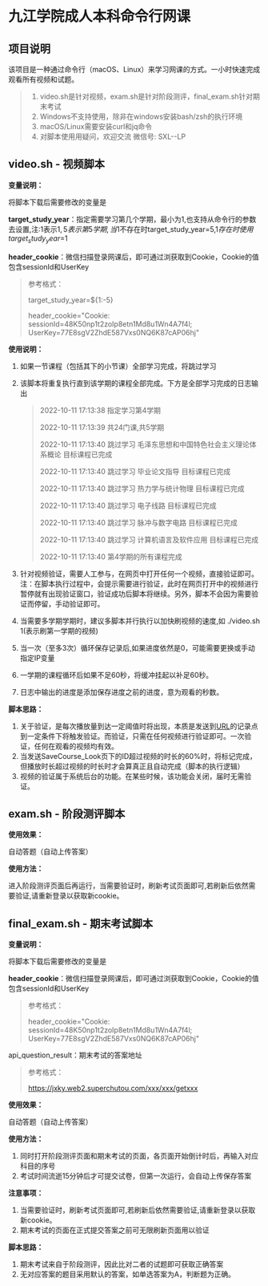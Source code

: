 # 九江学院成人本科命令行网课

## 项目说明

该项目是一种通过命令行（macOS、Linux）来学习网课的方式。一小时快速完成观看所有视频和试题。

> 1. video.sh是针对视频，exam.sh是针对阶段测评，final_exam.sh针对期末考试
>2. Windows不支持使用，除非在windows安装bash/zsh的执行环境
> 3. macOS/Linux需要安装curl和jq命令
> 4. 对脚本使用用疑问，欢迎交流 微信号: SXL--LP



## video.sh - 视频脚本

**变量说明：**

将脚本下载后需要修改的变量是

**target_study_year**：指定需要学习第几个学期，最小为1,也支持从命令行的参数去设置,注:1表示$1,5表示第5学期,当$1不存在时target_study_year=5,$1存在时使用target_study_year=$1

**header_cookie**：微信扫描登录网课后，即可通过浏获取到Cookie，Cookie的值包含sessionId和UserKey

> 参考格式：
>
> target_study_year=${1:-5}
>
> header_cookie="Cookie: sessionId=48K50np1t2zoIp8etn1Md8u1Wn4A7f4l; UserKey=77E8sgV2ZhdE587Vxs0NQ6K87cAP06hj"
>

**使用说明：**

1. 如果一节课程（包括其下的小节课）全部学习完成，将跳过学习

2. 该脚本将重复执行直到该学期的课程全部完成。下方是全部学习完成的日志输出

   > 2022-10-11 17:13:38 指定学习第4学期
   >
   > 2022-10-11 17:13:39 共24门课,共5学期
   >
   > 2022-10-11 17:13:40 跳过学习 毛泽东思想和中国特色社会主义理论体系概论 目标课程已完成
   >
   > 2022-10-11 17:13:40 跳过学习 毕业论文指导 目标课程已完成
   >
   > 2022-10-11 17:13:40 跳过学习 热力学与统计物理 目标课程已完成
   >
   > 2022-10-11 17:13:40 跳过学习 电子线路 目标课程已完成
   >
   > 2022-10-11 17:13:40 跳过学习 脉冲与数字电路 目标课程已完成
   >
   > 2022-10-11 17:13:40 跳过学习 计算机语言及软件应用 目标课程已完成
   >
   > 2022-10-11 17:13:40 第4学期的所有课程完成

3. 针对视频验证，需要人工参与，在网页中打开任何一个视频，直接验证即可。注：在脚本执行过程中，会提示需要进行验证，此时在网页打开中的视频进行暂停就有出现验证窗口，验证成功后脚本将继续。另外，脚本不会因为需要验证而停留，手动验证即可。

4. 当需要多学期学期时，建议多脚本并行执行以加快刷视频的速度,如 ./video.sh 1(表示刷第一学期的视频)

5. 当一次（至多3次）循环保存记录后,如果进度依然是0，可能需要更换或手动指定IP变量

6. 一学期的课程循环后如果不足60秒，将缓冲挂起以补足60秒。

7. 日志中输出的进度是添加保存进度之前的进度，意为观看的秒数。

**脚本思路：**

1. 关于验证，是每次播放量到达一定阈值时将出现，本质是发送到[URL](http://jjxy.web2.superchutou.com/service/datastore/WebCourse/SaveCourse_Look)的记录点到一定条件下将触发验证。而验证，只需在任何视频进行验证即可。一次验证，任何在观看的视频均有效。
2. 当发送SaveCourse_Look页下的ID超过视频的时长的60%时，将标记完成，但播放时长超过视频的时长时才会算真正且自动完成（脚本的执行逻辑）
3. 视频的验证属于系统后台的功能。在某些时候，该功能会关闭，届时无需验证。



## exam.sh - 阶段测评脚本

**使用效果：**

自动答题（自动上传答案）

**使用方法：**

进入阶段测评页面后再运行，当需要验证时，刷新考试页面即可,若刷新后依然需要验证,请重新登录以获取新cookie。



## final_exam.sh - 期末考试脚本

**变量说明：**

将脚本下载后需要修改的变量是

**header_cookie**：微信扫描登录网课后，即可通过浏获取到Cookie，Cookie的值包含sessionId和UserKey

> 参考格式：
>
> header_cookie="Cookie: sessionId=48K50np1t2zoIp8etn1Md8u1Wn4A7f4l; UserKey=77E8sgV2ZhdE587Vxs0NQ6K87cAP06hj"

api_question_result：期末考试的答案地址

> 参考格式：
>
> https://jxky.web2.superchutou.com/xxx/xxx/getxxx

**使用效果：**

自动答题（自动上传答案）

**使用方法：**

1. 同时打开阶段测评页面和期末考试的页面，各页面开始倒计时后，再输入对应科目的序号
2. 考试时间流逝15分钟后才可提交试卷，但第一次运行，会自动上传保存答案

**注意事项：**

1. 当需要验证时，刷新考试页面即可,若刷新后依然需要验证,请重新登录以获取新cookie。
2. 期末考试的页面在正式提交答案之前可无限刷新页面用以验证

**脚本思路：**

1. 期末考试来自于阶段测评，因此比对二者的试题即可获取正确答案
2. 无对应答案的题目采用默认的答案，如单选答案为A，判断题为正确。
